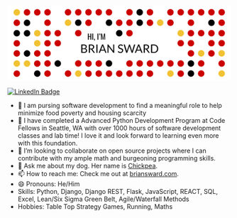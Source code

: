 ![Brian's GitHub Banner](./assets/git_title.png)

[![LinkedIn Badge](https://img.shields.io/badge/LinkedIn-Profile-informational?style=flat&logo=linkedin&logoColor=white&color=0D76A8)](https://www.linkedin.com/in/brian-sward/)

- 🔭 I am pursing software development to find a meaningful role to help minimize food poverty and housing scarcity 
- 🌱 I have completed a Advanced Python Development Program at Code Fellows in Seattle, WA with over 1000 hours of software development classes and lab time! I love it and look forward to learning even more with this foundation.
- 👯 I’m looking to collaborate on open source projects where I can contribute with my ample math and burgeoning programming skills.
- 💬 Ask me about my dog. Her name is [Chickpea](https://www.instagram.com/chickpeaster/).
- 📫 How to reach me: Check me out at [briansward.com](http://www.briansward.com).
- 😄 Pronouns: He/Him
- Skills: Python, Django, Django REST, Flask, JavaScript, REACT, SQL, Excel, Lean/Six Sigma Green Belt, Agile/Waterfall Methods
- Hobbies: Table Top Strategy Games, Running, Maths

